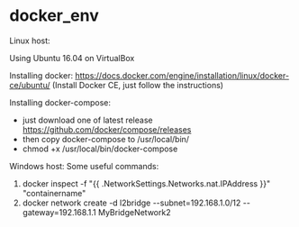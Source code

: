 # docker_env
Linux host:

Using Ubuntu 16.04 on VirtualBox

Installing docker: https://docs.docker.com/engine/installation/linux/docker-ce/ubuntu/ (Install Docker CE, just follow the instructions)

Installing docker-compose: 
  - just download one of latest release https://github.com/docker/compose/releases 
  - then copy docker-compose to /usr/local/bin/
  - chmod +x /usr/local/bin/docker-compose

Windows host:
Some useful commands:
1. docker inspect -f "{{ .NetworkSettings.Networks.nat.IPAddress }}" "containername"
2. docker network create -d l2bridge --subnet=192.168.1.0/12 --gateway=192.168.1.1 MyBridgeNetwork2
